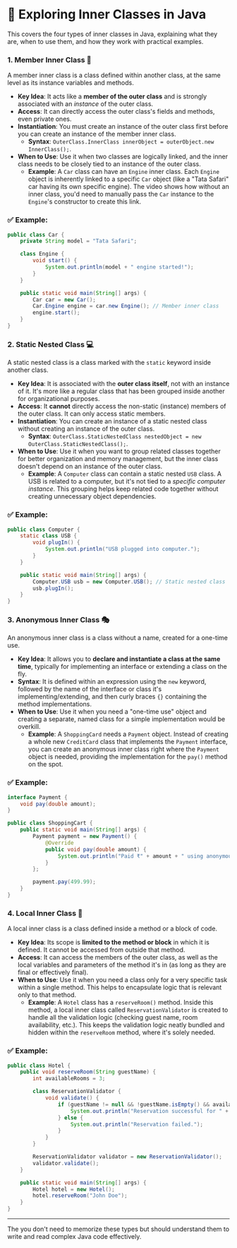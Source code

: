 # 📝 Exploring Inner Classes in Java

This covers the four types of inner classes in Java, explaining what they are, when to use them, and how they work with practical examples.

### 1. Member Inner Class 🚗

A member inner class is a class defined within another class, at the same level as its instance variables and methods.

*   **Key Idea**: It acts like a **member of the outer class** and is strongly associated with an *instance* of the outer class.
*   **Access**: It can directly access the outer class's fields and methods, even private ones.
*   **Instantiation**: You must create an instance of the outer class first before you can create an instance of the member inner class.
    *   **Syntax**: `OuterClass.InnerClass innerObject = outerObject.new InnerClass();`.
*   **When to Use**: Use it when two classes are logically linked, and the inner class needs to be closely tied to an instance of the outer class.
    *   **Example**: A `Car` class can have an `Engine` inner class. Each `Engine` object is inherently linked to a specific `Car` object (like a "Tata Safari" car having its own specific engine). The video shows how without an inner class, you'd need to manually pass the `Car` instance to the `Engine`'s constructor to create this link.


### ✅ Example:

```java
public class Car {
    private String model = "Tata Safari";

    class Engine {
        void start() {
            System.out.println(model + " engine started!");
        }
    }

    public static void main(String[] args) {
        Car car = new Car();
        Car.Engine engine = car.new Engine(); // Member inner class
        engine.start();
    }
}
```

### 2. Static Nested Class 💻

A static nested class is a class marked with the `static` keyword inside another class.

*   **Key Idea**: It is associated with the **outer class itself**, not with an instance of it. It's more like a regular class that has been grouped inside another for organizational purposes.
*   **Access**: It **cannot** directly access the non-static (instance) members of the outer class. It can only access static members.
*   **Instantiation**: You can create an instance of a static nested class without creating an instance of the outer class.
    *   **Syntax**: `OuterClass.StaticNestedClass nestedObject = new OuterClass.StaticNestedClass();`.
*   **When to Use**: Use it when you want to group related classes together for better organization and memory management, but the inner class doesn't depend on an instance of the outer class.
    *   **Example**: A `Computer` class can contain a static nested `USB` class. A USB is related to a computer, but it's not tied to a *specific computer instance*. This grouping helps keep related code together without creating unnecessary object dependencies.

### ✅ Example:

```java
public class Computer {
    static class USB {
        void plugIn() {
            System.out.println("USB plugged into computer.");
        }
    }

    public static void main(String[] args) {
        Computer.USB usb = new Computer.USB(); // Static nested class
        usb.plugIn();
    }
}
```

### 3. Anonymous Inner Class 🎭

An anonymous inner class is a class without a name, created for a one-time use.

*   **Key Idea**: It allows you to **declare and instantiate a class at the same time**, typically for implementing an interface or extending a class on the fly.
*   **Syntax**: It is defined within an expression using the `new` keyword, followed by the name of the interface or class it's implementing/extending, and then curly braces `{}` containing the method implementations.
*   **When to Use**: Use it when you need a "one-time use" object and creating a separate, named class for a simple implementation would be overkill.
    *   **Example**: A `ShoppingCard` needs a `Payment` object. Instead of creating a whole new `CreditCard` class that implements the `Payment` interface, you can create an anonymous inner class right where the `Payment` object is needed, providing the implementation for the `pay()` method on the spot.

### ✅ Example:

```java
interface Payment {
    void pay(double amount);
}

public class ShoppingCart {
    public static void main(String[] args) {
        Payment payment = new Payment() {
            @Override
            public void pay(double amount) {
                System.out.println("Paid ₹" + amount + " using anonymous inner class.");
            }
        };

        payment.pay(499.99);
    }
}
```

### 4. Local Inner Class 🏨

A local inner class is a class defined inside a method or a block of code.

*   **Key Idea**: Its scope is **limited to the method or block** in which it is defined. It cannot be accessed from outside that method.
*   **Access**: It can access the members of the outer class, as well as the local variables and parameters of the method it's in (as long as they are final or effectively final).
*   **When to Use**: Use it when you need a class only for a very specific task within a single method. This helps to encapsulate logic that is relevant only to that method.
    *   **Example**: A `Hotel` class has a `reserveRoom()` method. Inside this method, a local inner class called `ReservationValidator` is created to handle all the validation logic (checking guest name, room availability, etc.). This keeps the validation logic neatly bundled and hidden within the `reserveRoom` method, where it's solely needed.

### ✅ Example:

```java
public class Hotel {
    public void reserveRoom(String guestName) {
        int availableRooms = 3;

        class ReservationValidator {
            void validate() {
                if (guestName != null && !guestName.isEmpty() && availableRooms > 0) {
                    System.out.println("Reservation successful for " + guestName);
                } else {
                    System.out.println("Reservation failed.");
                }
            }
        }

        ReservationValidator validator = new ReservationValidator();
        validator.validate();
    }

    public static void main(String[] args) {
        Hotel hotel = new Hotel();
        hotel.reserveRoom("John Doe");
    }
}
```

---
The you don't need to memorize these types but should understand them to write and read complex Java code effectively.